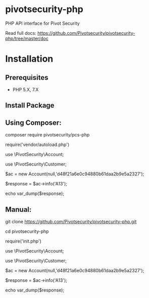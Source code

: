 # pivotsecurity-php
PHP API interface for Pivot Security

Read full docs: https://github.com/Pivotsecurity/pivotsecurity-php/tree/master/doc 


# Installation

## Prerequisites

- PHP 5.X, 7.X

## Install Package

## Using Composer:

composer require pivotsecurity/pcs-php


require('vendor/autoload.php')

use \PivotSecurity\Account;

use \PivotSecurity\Customer;


$ac = new Account(null,'d48f21a6e0c94880b61daa2b9e5a2327');

$response = $ac->info('A13');

echo var_dump($response);


## Manual:

git clone https://github.com/Pivotsecurity/pivotsecurity-php.git

cd pivotsecurity-php


require('init.php')

use \PivotSecurity\Account;

use \PivotSecurity\Customer;

$ac = new Account(null,'d48f21a6e0c94880b61daa2b9e5a2327');

$response = $ac->info('A13');

echo var_dump($response);

